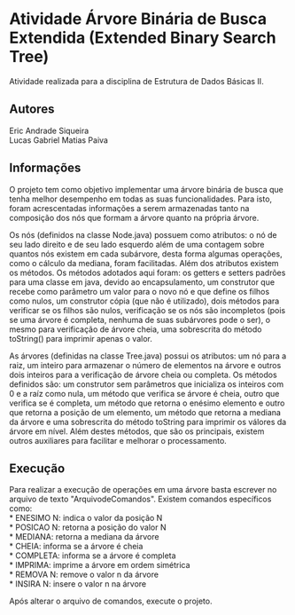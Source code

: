 # Atividade Árvore Binária de Busca Extendida (Extended Binary Search Tree)
Atividade realizada para a disciplina de Estrutura de Dados Básicas II.
## Autores
Eric Andrade Siqueira </br>
Lucas Gabriel Matias Paiva

## Informações
<p> O projeto tem como objetivo implementar uma árvore binária de busca que tenha melhor desempenho em todas as suas funcionalidades. Para isto, foram acrescentadas informações a serem armazenadas tanto na composição dos nós que formam a árvore quanto na própria árvore.

<p> Os nós (definidos na classe Node.java) possuem como atributos: o nó de seu lado direito e de seu lado esquerdo além de uma contagem sobre quantos nós existem em cada subárvore, desta forma algumas operações, como o cálculo da mediana, foram facilitadas. Além dos atributos existem os métodos. Os métodos adotados aqui foram: os getters e setters padrões para uma classe em java, devido ao encapsulamento, um construtor que recebe como parâmetro um valor para o novo nó e que define os filhos como nulos, um construtor cópia (que não é utilizado), dois métodos para verificar se os filhos são nulos, verificação se os nós são incompletos (pois se uma árvore é completa, nenhuma de suas subárvores pode o ser), o mesmo para verificação de árvore cheia, uma sobrescrita do método toString() para imprimir apenas o valor.

<p> As árvores (definidas na classe Tree.java) possui os atributos: um nó para a raiz, um inteiro para armazenar o número de elementos na árvore e outros dois inteiros para a verificação de árvore cheia ou completa. Os métodos definidos são: um construtor sem parâmetros que inicializa os inteiros com 0 e a raíz como nula, um método que verifica se árvore é cheia, outro que verifica se é completa, um método que retorna o enésimo elemento e outro que retorna a posição de um elemento, um método que retorna a mediana da árvore e uma sobrescrita do método toString para imprimir os válores da árvore em nível. Além destes métodos, que são os principais, existem outros auxiliares para facilitar e melhorar o processamento.
  
## Execução
<p> Para realizar a execução de operações em uma árvore basta escrever no arquivo de texto "ArquivodeComandos". Existem comandos específicos como: </br>
* ENESIMO N: indica o valor da posição N </br>
* POSICAO N: retorna a posição do valor N </br>
* MEDIANA: retorna a mediana da árvore </br>
* CHEIA: informa se a árvore é cheia </br>
* COMPLETA: informa se a árvore é completa </br>
* IMPRIMA: imprime a árvore em ordem simétrica </br>
* REMOVA N: remove o valor n da árvore </br>
* INSIRA N: insere o valor n na árvore</br>

<p> Após alterar o arquivo de comandos, execute o projeto.

